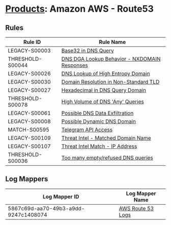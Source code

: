 # [Products](README.md): Amazon AWS - Route53

## Rules

|Rule ID|Rule Name|
|----|----|
|LEGACY-S00003|[Base32 in DNS Query](../rules/LEGACY-S00003.md)|
|THRESHOLD-S00044|[DNS DGA Lookup Behavior - NXDOMAIN Responses](../rules/THRESHOLD-S00044.md)|
|LEGACY-S00026|[DNS Lookup of High Entropy Domain](../rules/LEGACY-S00026.md)|
|LEGACY-S00030|[Domain Resolution in Non-Standard TLD](../rules/LEGACY-S00030.md)|
|LEGACY-S00027|[Hexadecimal in DNS Query Domain](../rules/LEGACY-S00027.md)|
|THRESHOLD-S00078|[High Volume of DNS 'Any' Queries](../rules/THRESHOLD-S00078.md)|
|LEGACY-S00061|[Possible DNS Data Exfiltration](../rules/LEGACY-S00061.md)|
|LEGACY-S00008|[Possible Dynamic DNS Domain](../rules/LEGACY-S00008.md)|
|MATCH-S00595|[Telegram API Access](../rules/MATCH-S00595.md)|
|LEGACY-S00109|[Threat Intel - Matched Domain Name](../rules/LEGACY-S00109.md)|
|LEGACY-S00107|[Threat Intel Match - IP Address](../rules/LEGACY-S00107.md)|
|THRESHOLD-S00036|[Too many empty/refused DNS queries](../rules/THRESHOLD-S00036.md)|


## Log Mappers

|Log Mapper ID|Log Mapper Name|
|----|----|
|5867c69d-aa70-49b3-a9dd-9247c1408074|[AWS Route 53 Logs](../mappings/5867c69d-aa70-49b3-a9dd-9247c1408074.md)|


